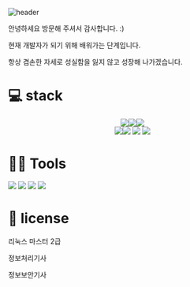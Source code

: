 
![header](https://capsule-render.vercel.app/api?type=waving&animation=fadeIn&color=gradient&customColorList=27&height=200&section=header&text=Taeyoung%20Kim&fontColor=ffffff&fontSize=40&fontAlign=63&fontAlignY=35&desc=Hello,World🐱%20I'm&ddescSize=20&descAlign=37&descAlignY=35)

안녕하세요 
방문해 주셔서 감사합니다. :)

현재 개발자가 되기 위해 배워가는 단계입니다.

항상 겸손한 자세로 성실함을 잃지 않고 성장해 나가겠습니다.


# 💻 stack
<div align="center">
<img src="https://img.shields.io/badge/Javascript-F7DF1E?style=flat-square&logo=JavaScript&logoColor=black"><img src="https://img.shields.io/badge/Java-007396?style=flat-square&logo=Java&logoColor=white"><img src="https://img.shields.io/badge/Spring-6DB33F?style=flat-square&logo=SpringBoot&logoColor=black"><br><img src="https://img.shields.io/badge/MySQL-4479A1?style=flat-square&logo=MySQL&logoColor=white"><img src="https://img.shields.io/badge/Linux-FCC624?style=flat-square&logo=Linux&logoColor=black"> <img src="https://img.shields.io/badge/postgresql-4169E1?style=flat-square&logo=Ubuntu&logoColor=black"> 
<img src="https://img.shields.io/badge/HTML5-E34F26?style=flat&logo=HTML5&logoColor=white">
	</div>

# 💪🏼 Tools 
 <img src="https://img.shields.io/badge/Visual Studio Code-007ACC?style=flat-square&logo=Visual Studio Code&logoColor=white"/>  <img src="https://img.shields.io/badge/GitHub-181717?style=flat-square&logo=GitHub&logoColor=white"/>   <img src="https://img.shields.io/badge/Eclipse IDE-2C2255?style=flat-square&logo=Eclipse IDE&logoColor=white"/>  <img src="https://img.shields.io/badge/IntelliJ IDEA-000000?style=flat-square&logo=IntelliJ IDEA&logoColor=white"/> 


# 🥇 license
리눅스 마스터 2급<br>

정보처리기사<br>

정보보안기사



